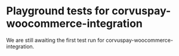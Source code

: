 # Playground tests for corvuspay-woocommerce-integration
We are still awaiting the first test run for corvuspay-woocommerce-integration.
